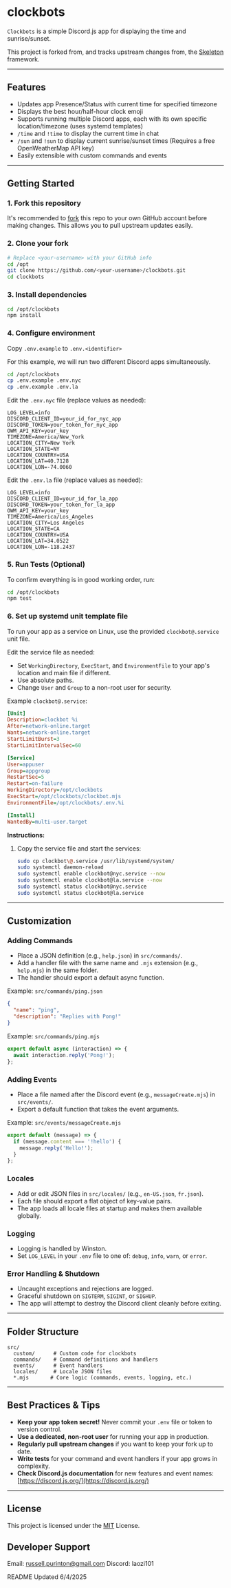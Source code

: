 # clockbots

`Clockbots` is a simple Discord.js app for displaying the time and sunrise/sunset.

This project is forked from, and tracks upstream changes from, the [Skeleton](https://github.com/rpurinton/skeleton) framework.

---

## Features

- Updates app Presence/Status with current time for specified timezone
- Displays the best hour/half-hour clock emoji
- Supports running multiple Discord apps, each with its own specific location/timezone (uses systemd templates)
- `/time` and `!time` to display the current time in chat
- `/sun` and `!sun` to display current sunrise/sunset times (Requires a free OpenWeatherMap API key)
- Easily extensible with custom commands and events

---

## Getting Started

### 1. Fork this repository

It's recommended to [fork](https://github.com/rpurinton/clockbots/fork) this repo to your own GitHub account before making changes. This allows you to pull upstream updates easily.

### 2. Clone your fork

```sh
# Replace <your-username> with your GitHub info
cd /opt
git clone https://github.com/<your-username>/clockbots.git
cd clockbots
```

### 3. Install dependencies

```sh
cd /opt/clockbots
npm install
```

### 4. Configure environment

Copy `.env.example` to `.env.<identifier>`

For this example, we will run two different Discord apps simultaneously.

```sh
cd /opt/clockbots
cp .env.example .env.nyc
cp .env.example .env.la
```

Edit the `.env.nyc` file (replace values as needed):

```env
LOG_LEVEL=info
DISCORD_CLIENT_ID=your_id_for_nyc_app
DISCORD_TOKEN=your_token_for_nyc_app
OWM_API_KEY=your_key
TIMEZONE=America/New_York
LOCATION_CITY=New York
LOCATION_STATE=NY
LOCATION_COUNTRY=USA
LOCATION_LAT=40.7128
LOCATION_LON=-74.0060
```

Edit the `.env.la` file (replace values as needed):

```env
LOG_LEVEL=info
DISCORD_CLIENT_ID=your_id_for_la_app
DISCORD_TOKEN=your_token_for_la_app
OWM_API_KEY=your_key
TIMEZONE=America/Los_Angeles
LOCATION_CITY=Los Angeles
LOCATION_STATE=CA
LOCATION_COUNTRY=USA
LOCATION_LAT=34.0522
LOCATION_LON=-118.2437
```

### 5. Run Tests (Optional)

To confirm everything is in good working order, run:

```sh
cd /opt/clockbots
npm test
```

### 6. Set up systemd unit template file

To run your app as a service on Linux, use the provided `clockbot@.service` unit file.

Edit the service file as needed:

- Set `WorkingDirectory`, `ExecStart`, and `EnvironmentFile` to your app's location and main file if different.
- Use absolute paths.
- Change `User` and `Group` to a non-root user for security.

Example `clockbot@.service`:

```ini
[Unit]
Description=clockbot %i
After=network-online.target
Wants=network-online.target
StartLimitBurst=3
StartLimitIntervalSec=60

[Service]
User=appuser
Group=appgroup
RestartSec=5
Restart=on-failure
WorkingDirectory=/opt/clockbots
ExecStart=/opt/clockbots/clockbot.mjs
EnvironmentFile=/opt/clockbots/.env.%i

[Install]
WantedBy=multi-user.target
```

**Instructions:**

1. Copy the service file and start the services:

   ```sh
   sudo cp clockbot\@.service /usr/lib/systemd/system/
   sudo systemctl daemon-reload
   sudo systemctl enable clockbot@nyc.service --now
   sudo systemctl enable clockbot@la.service --now
   sudo systemctl status clockbot@nyc.service
   sudo systemctl status clockbot@la.service
   ```

---

## Customization

### Adding Commands

- Place a JSON definition (e.g., `help.json`) in `src/commands/`.
- Add a handler file with the same name and `.mjs` extension (e.g., `help.mjs`) in the same folder.
- The handler should export a default async function.

Example: `src/commands/ping.json`

```json
{
  "name": "ping",
  "description": "Replies with Pong!"
}
```

Example: `src/commands/ping.mjs`

```js
export default async (interaction) => {
  await interaction.reply('Pong!');
};
```

### Adding Events

- Place a file named after the Discord event (e.g., `messageCreate.mjs`) in `src/events/`.
- Export a default function that takes the event arguments.

Example: `src/events/messageCreate.mjs`

```js
export default (message) => {
  if (message.content === '!hello') {
    message.reply('Hello!');
  }
};
```

### Locales

- Add or edit JSON files in `src/locales/` (e.g., `en-US.json`, `fr.json`).
- Each file should export a flat object of key-value pairs.
- The app loads all locale files at startup and makes them available globally.

### Logging

- Logging is handled by Winston.
- Set `LOG_LEVEL` in your `.env` file to one of: `debug`, `info`, `warn`, or `error`.

### Error Handling & Shutdown

- Uncaught exceptions and rejections are logged.
- Graceful shutdown on `SIGTERM`, `SIGINT`, or `SIGHUP`.
- The app will attempt to destroy the Discord client cleanly before exiting.

---

## Folder Structure

```text
src/
  custom/      # Custom code for clockbots
  commands/    # Command definitions and handlers
  events/      # Event handlers
  locales/     # Locale JSON files
  *.mjs       # Core logic (commands, events, logging, etc.)
```

---

## Best Practices & Tips

- **Keep your app token secret!** Never commit your `.env` file or token to version control.
- **Use a dedicated, non-root user** for running your app in production.
- **Regularly pull upstream changes** if you want to keep your fork up to date.
- **Write tests** for your command and event handlers if your app grows in complexity.
- **Check Discord.js documentation** for new features and event names: [https://discord.js.org/](https://discord.js.org/)

---

## License

This project is licensed under the [MIT](LICENSE) License.

## Developer Support

Email: <russell.purinton@gmail.com>
Discord: laozi101

README Updated 6/4/2025
